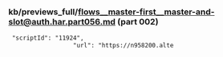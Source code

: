 ### kb/previews_full/flows__master-first__master-and-slot@auth.har.part056.md (part 002)

```md
 "scriptId": "11924",
                  "url": "https://n958200.alte
```

```
